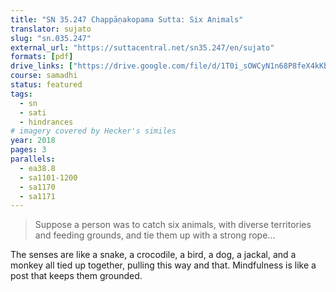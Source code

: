 ```yaml
---
title: "SN 35.247 Chappāṇakopama Sutta: Six Animals"
translator: sujato
slug: "sn.035.247"
external_url: "https://suttacentral.net/sn35.247/en/sujato"
formats: [pdf]
drive_links: ["https://drive.google.com/file/d/1T0i_sOWCyN1n68P8feX4kKbifCUDWa0L/view?usp=drivesdk"]
course: samadhi
status: featured
tags:
  - sn
  - sati
  - hindrances
# imagery covered by Hecker's similes
year: 2018
pages: 3
parallels:
  - ea38.8
  - sa1101-1200
  - sa1170
  - sa1171
---
```


> Suppose a person was to catch six animals, with diverse territories and feeding grounds, and tie them up with a strong rope...

The senses are like a snake, a crocodile, a bird, a dog, a jackal, and a monkey all tied up together, pulling this way and that. Mindfulness is like a post that keeps them grounded.

